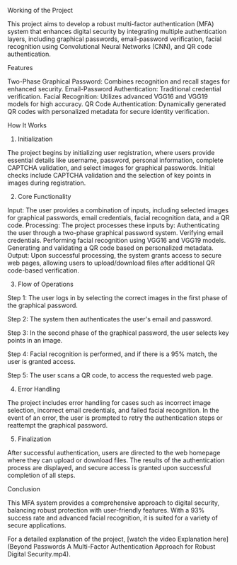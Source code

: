 Working of the Project

This project aims to develop a robust multi-factor authentication (MFA) system that enhances digital security by integrating multiple authentication layers, including graphical passwords, email-password verification, facial recognition using Convolutional Neural Networks (CNN), and QR code authentication.

Features

Two-Phase Graphical Password: Combines recognition and recall stages for enhanced security.
Email-Password Authentication: Traditional credential verification.
Facial Recognition: Utilizes advanced VGG16 and VGG19 models for high accuracy.
QR Code Authentication: Dynamically generated QR codes with personalized metadata for secure identity verification.

How It Works

1. Initialization

The project begins by initializing user registration, where users provide essential details like username, password, personal information, complete CAPTCHA validation, and select images for graphical passwords.
Initial checks include CAPTCHA validation and the selection of key points in images during registration.

2. Core Functionality

Input: The user provides a combination of inputs, including selected images for graphical passwords, email credentials, facial recognition data, and a QR code.
Processing: The project processes these inputs by:
Authenticating the user through a two-phase graphical password system.
Verifying email credentials.
Performing facial recognition using VGG16 and VGG19 models.
Generating and validating a QR code based on personalized metadata.
Output: Upon successful processing, the system grants access to secure web pages, allowing users to upload/download files after additional QR code-based verification.

3. Flow of Operations

Step 1: The user logs in by selecting the correct images in the first phase of the graphical password.

Step 2: The system then authenticates the user's email and password.

Step 3: In the second phase of the graphical password, the user selects key points in an image.

Step 4: Facial recognition is performed, and if there is a 95% match, the user is granted access.

Step 5: The user scans a QR code, to access the requested web page.

4. Error Handling

The project includes error handling for cases such as incorrect image selection, incorrect email credentials, and failed facial recognition.
In the event of an error, the user is prompted to retry the authentication steps or reattempt the graphical password.

5. Finalization

After successful authentication, users are directed to the web homepage where they can upload or download files.
The results of the authentication process are displayed, and secure access is granted upon successful completion of all steps.


Conclusion

This MFA system provides a comprehensive approach to digital security, balancing robust protection with user-friendly features. With a 93% success rate and advanced facial recognition, it is suited for a variety of secure applications.

For a detailed explanation of the project, [watch the video Explanation here](Beyond Passwords A Multi-Factor Authentication Approach for Robust Digital Security.mp4).
